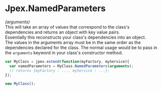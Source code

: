 Jpex.NamedParameters
===============
*(arguments)*  
This will take an array of values that correspond to the class's dependencies and returns an object with key value pairs.  
Essentially this reconstructs your class's dependencies into an object.  
The values in the arguments array must be in the same order as the dependencies declared for the class. The normal usage would be to pass in the `arguments` keyword in your class's constructor method.
```javascript
var MyClass = jpex.extend(function(myFactory, myService){
  var namedParameters = MyClass.NamedParameters(arguments);
  // returns {myFactory : ..., myService : ...};
});

new MyClass();
```